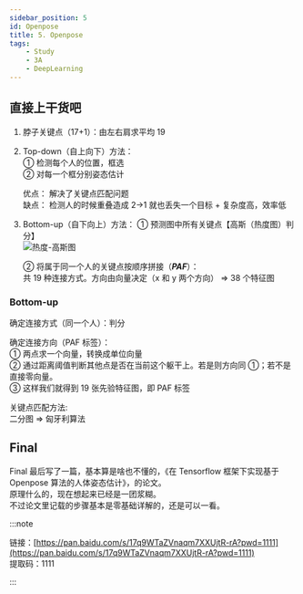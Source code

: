 ```yaml
---
sidebar_position: 5
id: Openpose
title: 5. Openpose
tags:
    - Study
    - 3A
    - DeepLearning
---
```


## 直接上干货吧

1. 脖子关键点（17+1）：由左右肩求平均 19

2. Top-down（自上向下）方法：  
   ① 检测每个人的位置，框选  
   ② 对每一个框分别姿态估计

    优点： 解决了关键点匹配问题  
     缺点： 检测人的时候重叠造成 2->1 就也丢失一个目标 + 复杂度高，效率低

3. Bottom-up（自下向上）方法：
   ① 预测图中所有关键点【高斯（热度图）判分】  
   ![热度-高斯图](https://jcqn.oss-cn-beijing.aliyuncs.com/img_blog/DL_Hot.png)

    ② 将属于同一个人的关键点按顺序拼接（**_PAF_**）：  
     共 19 种连接方式。方向由向量决定（x 和 y 两个方向） => 38 个特征图

### Bottom-up

确定连接方式（同一个人）：判分

确定连接方向（PAF 标签）：  
① 两点求一个向量，转换成单位向量  
② 通过距离阈值判断其他点是否在当前这个躯干上。若是则方向同 ①；若不是直接零向量。  
③ 这样我们就得到 19 张先验特征图，即 PAF 标签

关键点匹配方法:  
二分图 => 匈牙利算法

## Final

Final 最后写了一篇，基本算是啥也不懂的，《在 Tensorflow 框架下实现基于 Openpose 算法的人体姿态估计》，的论文。  
原理什么的，现在想起来已经是一团浆糊。  
不过论文里记载的步骤基本是零基础详解的，还是可以一看。

:::note

链接：[https://pan.baidu.com/s/17q9WTaZVnaqm7XXUjtR-rA?pwd=1111](https://pan.baidu.com/s/17q9WTaZVnaqm7XXUjtR-rA?pwd=1111)  
提取码：1111

:::
